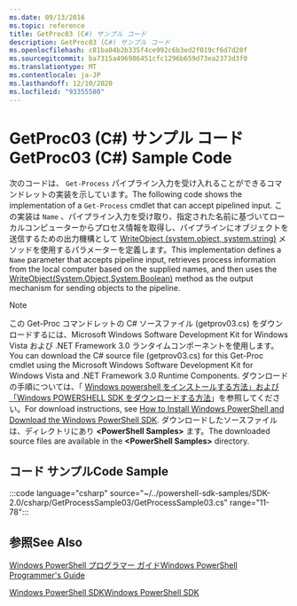 ```yaml
---
ms.date: 09/13/2016
ms.topic: reference
title: GetProc03 (C#) サンプル コード
description: GetProc03 (C#) サンプル コード
ms.openlocfilehash: c81ba04b2b335f4ce992c6b3ed2f019cf6d7d20f
ms.sourcegitcommit: ba7315a496986451cfc1296b659d73ea2373d3f0
ms.translationtype: MT
ms.contentlocale: ja-JP
ms.lasthandoff: 12/10/2020
ms.locfileid: "93355580"
---
```

# <a name="getproc03-c-sample-code"></a><span data-ttu-id="6f319-103">GetProc03 (C#) サンプル コード</span><span class="sxs-lookup"><span data-stu-id="6f319-103">GetProc03 (C#) Sample Code</span></span>

<span data-ttu-id="6f319-104">次のコードは、 `Get-Process` パイプライン入力を受け入れることができるコマンドレットの実装を示しています。</span><span class="sxs-lookup"><span data-stu-id="6f319-104">The following code shows the implementation of a `Get-Process` cmdlet that can accept pipelined input.</span></span> <span data-ttu-id="6f319-105">この実装は `Name` 、パイプライン入力を受け取り、指定された名前に基づいてローカルコンピューターからプロセス情報を取得し、パイプラインにオブジェクトを送信するための出力機構として [WriteObject (system.object, system.string)](/dotnet/api/system.management.automation.cmdlet.writeobject#System_Management_Automation_Cmdlet_WriteObject_System_Object_System_Boolean_) メソッドを使用するパラメーターを定義します。</span><span class="sxs-lookup"><span data-stu-id="6f319-105">This implementation defines a `Name` parameter that accepts pipeline input, retrieves process information from the local computer based on the supplied names, and then uses the [WriteObject(System.Object,System.Boolean)](/dotnet/api/system.management.automation.cmdlet.writeobject#System_Management_Automation_Cmdlet_WriteObject_System_Object_System_Boolean_) method as the output mechanism for sending objects to the pipeline.</span></span>

> [!NOTE]
> <span data-ttu-id="6f319-106">この Get-Proc コマンドレットの C# ソースファイル (getprov03.cs) をダウンロードするには、Microsoft Windows Software Development Kit for Windows Vista および .NET Framework 3.0 ランタイムコンポーネントを使用します。</span><span class="sxs-lookup"><span data-stu-id="6f319-106">You can download the C# source file (getprov03.cs) for this Get-Proc cmdlet using the Microsoft Windows Software Development Kit for Windows Vista and .NET Framework 3.0 Runtime Components.</span></span> <span data-ttu-id="6f319-107">ダウンロードの手順については、「 [Windows powershell をインストールする方法」および「Windows POWERSHELL SDK をダウンロードする方法](/powershell/scripting/developer/installing-the-windows-powershell-sdk)」を参照してください。</span><span class="sxs-lookup"><span data-stu-id="6f319-107">For download instructions, see [How to Install Windows PowerShell and Download the Windows PowerShell SDK](/powershell/scripting/developer/installing-the-windows-powershell-sdk).</span></span>
> <span data-ttu-id="6f319-108">ダウンロードしたソースファイルは、ディレクトリにあり **\<PowerShell Samples>** ます。</span><span class="sxs-lookup"><span data-stu-id="6f319-108">The downloaded source files are available in the **\<PowerShell Samples>** directory.</span></span>

## <a name="code-sample"></a><span data-ttu-id="6f319-109">コード サンプル</span><span class="sxs-lookup"><span data-stu-id="6f319-109">Code Sample</span></span>

:::code language="csharp" source="~/../powershell-sdk-samples/SDK-2.0/csharp/GetProcessSample03/GetProcessSample03.cs" range="11-78":::

## <a name="see-also"></a><span data-ttu-id="6f319-110">参照</span><span class="sxs-lookup"><span data-stu-id="6f319-110">See Also</span></span>

[<span data-ttu-id="6f319-111">Windows PowerShell プログラマー ガイド</span><span class="sxs-lookup"><span data-stu-id="6f319-111">Windows PowerShell Programmer's Guide</span></span>](./windows-powershell-programmer-s-guide.md)

[<span data-ttu-id="6f319-112">Windows PowerShell SDK</span><span class="sxs-lookup"><span data-stu-id="6f319-112">Windows PowerShell SDK</span></span>](../windows-powershell-reference.md)
